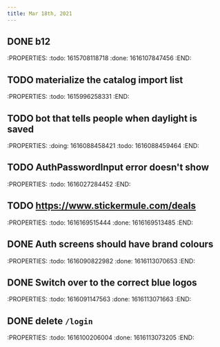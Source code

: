 ```yaml
---
title: Mar 18th, 2021
---
```


## DONE b12
:PROPERTIES:
:todo: 1615708118718
:done: 1616107847456
:END:
## TODO materialize the catalog import list
:PROPERTIES:
:todo: 1615996258331
:END:
## TODO bot that tells people when daylight is saved
:PROPERTIES:
:doing: 1616088458421
:todo: 1616088459464
:END:
## TODO AuthPasswordInput error doesn't show
:PROPERTIES:
:todo: 1616027284452
:END:
## TODO https://www.stickermule.com/deals
:PROPERTIES:
:todo: 1616169515444
:done: 1616169513485
:END:
## DONE Auth screens should have brand colours
:PROPERTIES:
:todo: 1616090822982
:done: 1616113070653
:END:
## DONE Switch over to the correct blue logos
:PROPERTIES:
:todo: 1616091147563
:done: 1616113071663
:END:
## DONE delete `/login`
:PROPERTIES:
:todo: 1616100206004
:done: 1616113073205
:END: